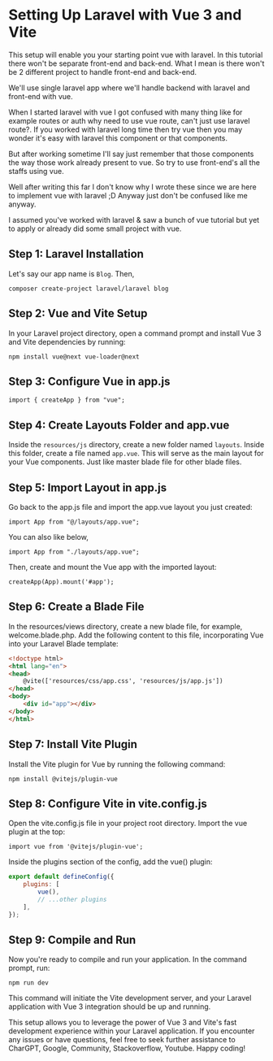 # Setting Up Laravel with Vue 3 and Vite

This setup will enable you your starting point vue with laravel. In this tutorial there won't be separate front-end and back-end. What I mean is there won't be 2 different project to handle front-end and back-end. 

We'll use single laravel app where we'll handle backend with laravel and front-end with vue. 

When I started laravel with vue I got confused with many thing like for example routes or auth why need to use vue route, can't just use laravel route?. If you worked with laravel long time then try vue then you may wonder it's easy with laravel this component or that components.

But after working sometime I'll say just remember that those components the way those work already present to vue. So try to use front-end's all the staffs using vue.

Well after writing this far I don't know why I wrote these since we are here to implement vue with laravel ;D Anyway just don't be confused like me anyway.

I assumed you've worked with laravel & saw a bunch of vue tutorial but yet to apply or already did some small project with vue.

## Step 1: Laravel Installation

Let's say our app name is `Blog`. Then,

```composer log
composer create-project laravel/laravel blog
```

## Step 2: Vue and Vite Setup

In your Laravel project directory, open a command prompt and install Vue 3 and Vite dependencies by running:

```composer log
npm install vue@next vue-loader@next
```

## Step 3: Configure Vue in app.js

```composer log
import { createApp } from "vue";
```

## Step 4: Create Layouts Folder and app.vue

Inside the `resources/js` directory, create a new folder named `layouts`. Inside this folder, create a file named `app.vue`. This will serve as the main layout for your Vue components. Just like master blade file for other blade files.

## Step 5: Import Layout in app.js

Go back to the app.js file and import the app.vue layout you just created:

```composer log
import App from "@/layouts/app.vue";
```

You can also like below,

```composer log
import App from "./layouts/app.vue";
```

Then, create and mount the Vue app with the imported layout:
```composer log
createApp(App).mount('#app');
```

## Step 6: Create a Blade File

In the resources/views directory, create a new blade file, for example, welcome.blade.php. Add the following content to this file, incorporating Vue into your Laravel Blade template:

```html
<!doctype html>
<html lang="en">
<head>
    @vite(['resources/css/app.css', 'resources/js/app.js'])
</head>
<body>
    <div id="app"></div>
</body>
</html>
```

## Step 7: Install Vite Plugin

Install the Vite plugin for Vue by running the following command:

```composer log
npm install @vitejs/plugin-vue
```

## Step 8: Configure Vite in vite.config.js

Open the vite.config.js file in your project root directory. Import the vue plugin at the top:

```composer log
import vue from '@vitejs/plugin-vue';
```

Inside the plugins section of the config, add the vue() plugin:
```javascript
export default defineConfig({
    plugins: [
        vue(),
        // ...other plugins
    ],
});
```

## Step 9: Compile and Run

Now you're ready to compile and run your application. In the command prompt, run:

```composer log
npm run dev
```

This command will initiate the Vite development server, and your Laravel application with Vue 3 integration should be up and running.

This setup allows you to leverage the power of Vue 3 and Vite's fast development experience within your Laravel application. If you encounter any issues or have questions, feel free to seek further assistance to CharGPT, Google, Community, Stackoverflow, Youtube. Happy coding!
